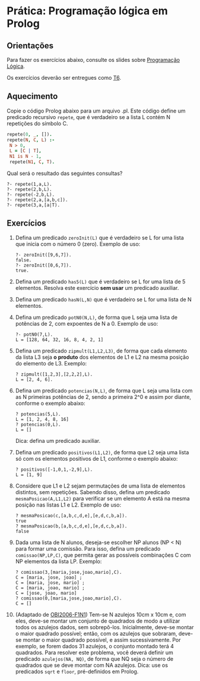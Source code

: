 # Prática: Programação lógica em Prolog



## Orientações 

Para fazer os exercícios abaixo, consulte os slides sobre [Programação Lógica](../../slides/slides-programacao-logica-resumo-2016a.pdf). 

Os exercícios deverão ser entregues como [T6]((../../trabalhos/t6)).


## Aquecimento

Copie o código Prolog abaixo para um arquivo .pl. Este código define um predicado recursivo `repete`, que é verdadeiro se a lista L contém N repetições do símbolo C.


   ```prolog
   repete(0, _, []).
   repete(N, C, L) :- 
	N > 0,
	L = [C | T],
	N1 is N - 1,
	repete(N1, C, T).
   ```

Qual será o resultado das seguintes consultas?

   ```
   ?- repete(1,a,L).
   ?- repete(2,b,L).
   ?- repete(-2,b,L).
   ?- repete(2,a,[a,b,c]).
   ?- repete(3,a,[a|T).
   ```

## Exercícios
 
1. Defina um predicado `zeroInit(L)` que é verdadeiro se L for uma lista que inicia com o número 0 (zero). Exemplo de uso:
   
   ```
   ?- zeroInit([9,6,7]).
   false.
   ?- zeroInit([0,6,7]).
   true.
   ``` 
   
2. Defina um predicado `has5(L)` que é verdadeiro se L for uma lista de 5 elementos. Resolva este exercício **sem usar** um predicado auxiliar.

3. Defina um predicado `hasN(L,N)` que é verdadeiro se L for uma lista de N elementos.

4. Defina um predicado `potN0(N,L)`, de forma que L seja uma lista de potências de 2, com expoentes de N a 0. Exemplo de uso:

   ```
   ?- potN0(7,L).
   L = [128, 64, 32, 16, 8, 4, 2, 1]
   ```
   

5. Defina um predicado `zipmult(L1,L2,L3)`, de forma que cada elemento da lista L3 seja **o produto** dos elementos de L1 e L2 na mesma posição do elemento de L3. Exemplo:

   ```
   ?­ zipmult([1,2,3],[2,2,2],L). 
   L = [2, 4, 6].
   ```

6. Defina um predicado `potencias(N,L)`, de forma que L seja uma lista com as N primeiras potências de 2, sendo a primeira 2^0 e assim por diante, conforme o exemplo abaixo:

   ```
   ?­ potencias(5,L). 
   L = [1, 2, 4, 8, 16]
   ?­ potencias(0,L).
   L = []
   ```
   Dica: defina um predicado auxiliar.

7. Defina um predicado `positivos(L1,L2)`, de forma que L2 seja uma lista só com os elementos positivos de L1, conforme o exemplo abaixo:

   ```
   ?­ positivos([­-1,0,1,-­2,9],L). 
   L = [1, 9]
   ```

8. Considere que L1 e L2 sejam permutações de uma lista de elementos distintos, sem repetições. Sabendo disso, defina um predicado `mesmaPosicao(A,L1,L2)` para verificar se um elemento A está na mesma posição nas listas L1 e L2. Exemplo de uso:

   ```
   ?­ mesmaPosicao(c,[a,b,c,d,e],[e,d,c,b,a]). 
   true
   ?­ mesmaPosicao(b,[a,b,c,d,e],[e,d,c,b,a]).
   false
   ```

9. Dada uma lista de N alunos, deseja-se escolher NP alunos (NP < N) para formar   uma   comissão.   Para   isso,   defina   um   predicado `comissao(NP,LP,C)`, que permita gerar as possíveis combinações C com NP elementos da lista LP. Exemplo:

   ```
   ?­ comissao(3,[maria,jose,joao,mario],C). 
   C = [maria, jose, joao] ; 
   C = [maria, jose, mario] ; 
   C = [maria, joao, mario] ; 
   C = [jose, joao, mario] 
   ?­ comissao(0,[maria,jose,joao,mario],C).
   C = []
   ```

10. (Adaptado de [OBI2006-F1N1](http://olimpiada.ic.unicamp.br/passadas/pdf/provas/ProvaOBI2006_inic_f1n1.pdf)) Tem-se N azulejos 10cm x 10cm e, com eles, deve-se montar um conjunto de quadrados de modo a utilizar todos os azulejos
dados, sem sobrepô-los. Inicialmente, deve-se montar o maior quadrado possível; então, com os azulejos que sobraram, deve-se montar o maior quadrado possível, e assim sucessivamente. Por exemplo, se forem dados 31 azulejos, o conjunto montado terá 4 quadrados.
Para   resolver   este   problema,   você   deverá   definir   um   predicado `azulejos(NA, NQ)`, de forma que NQ seja o número de quadrados que se deve montar com NA azulejos. Dica: use os predicados `sqrt`  e `floor`, pré-definidos em Prolog.


